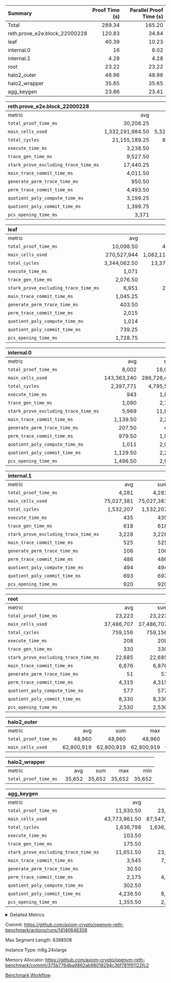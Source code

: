 | Summary | Proof Time (s) | Parallel Proof Time (s) |
|:---|---:|---:|
| Total |  289.34 |  165.20 |
| reth.prove_e2e.block_22000228 |  120.83 |  34.84 |
| leaf |  40.39 |  10.23 |
| internal.0 |  16 |  8.02 |
| internal.1 |  4.28 |  4.28 |
| root |  23.22 |  23.22 |
| halo2_outer |  48.96 |  48.96 |
| halo2_wrapper |  35.65 |  35.65 |
| agg_keygen |  23.86 |  23.41 |


| reth.prove_e2e.block_22000228 |||||
|:---|---:|---:|---:|---:|
|metric|avg|sum|max|min|
| `total_proof_time_ms ` |  30,206.25 |  120,825 |  34,837 |  25,878 |
| `main_cells_used     ` |  1,332,291,984.50 |  5,329,167,938 |  1,664,785,202 |  994,278,426 |
| `total_cycles        ` |  21,155,189.25 |  84,620,757 |  25,125,770 |  17,082,562 |
| `execute_time_ms     ` |  3,238.50 |  12,954 |  4,217 |  2,535 |
| `trace_gen_time_ms   ` |  9,527.50 |  38,110 |  10,815 |  8,599 |
| `stark_prove_excluding_trace_time_ms` |  17,440.25 |  69,761 |  20,727 |  14,364 |
| `main_trace_commit_time_ms` |  4,011.50 |  16,046 |  5,226 |  2,859 |
| `generate_perm_trace_time_ms` |  950.50 |  3,802 |  1,037 |  896 |
| `perm_trace_commit_time_ms` |  4,493.50 |  17,974 |  5,216 |  3,978 |
| `quotient_poly_compute_time_ms` |  3,199.25 |  12,797 |  4,251 |  2,129 |
| `quotient_poly_commit_time_ms` |  1,399.75 |  5,599 |  1,487 |  1,299 |
| `pcs_opening_time_ms ` |  3,371 |  13,484 |  3,536 |  3,122 |

| leaf |||||
|:---|---:|---:|---:|---:|
|metric|avg|sum|max|min|
| `total_proof_time_ms ` |  10,098.50 |  40,394 |  10,229 |  9,835 |
| `main_cells_used     ` |  270,527,944 |  1,082,111,776 |  278,510,705 |  250,808,272 |
| `total_cycles        ` |  3,344,062.50 |  13,376,250 |  3,461,126 |  3,077,152 |
| `execute_time_ms     ` |  1,071 |  4,284 |  1,100 |  1,001 |
| `trace_gen_time_ms   ` |  2,076.50 |  8,306 |  2,134 |  1,950 |
| `stark_prove_excluding_trace_time_ms` |  6,951 |  27,804 |  6,997 |  6,884 |
| `main_trace_commit_time_ms` |  1,045.25 |  4,181 |  1,051 |  1,033 |
| `generate_perm_trace_time_ms` |  403.50 |  1,614 |  410 |  395 |
| `perm_trace_commit_time_ms` |  2,015 |  8,060 |  2,030 |  1,998 |
| `quotient_poly_compute_time_ms` |  1,014 |  4,056 |  1,023 |  1,001 |
| `quotient_poly_commit_time_ms` |  739.25 |  2,957 |  759 |  732 |
| `pcs_opening_time_ms ` |  1,728.75 |  6,915 |  1,735 |  1,718 |

| internal.0 |||||
|:---|---:|---:|---:|---:|
|metric|avg|sum|max|min|
| `total_proof_time_ms ` |  8,002 |  16,004 |  8,016 |  7,988 |
| `main_cells_used     ` |  143,363,240 |  286,726,480 |  143,363,813 |  143,362,667 |
| `total_cycles        ` |  2,397,771 |  4,795,542 |  2,397,812 |  2,397,730 |
| `execute_time_ms     ` |  943 |  1,886 |  943 |  943 |
| `trace_gen_time_ms   ` |  1,090 |  2,180 |  1,103 |  1,077 |
| `stark_prove_excluding_trace_time_ms` |  5,969 |  11,938 |  5,996 |  5,942 |
| `main_trace_commit_time_ms` |  1,139.50 |  2,279 |  1,140 |  1,139 |
| `generate_perm_trace_time_ms` |  207.50 |  415 |  209 |  206 |
| `perm_trace_commit_time_ms` |  979.50 |  1,959 |  980 |  979 |
| `quotient_poly_compute_time_ms` |  1,011 |  2,022 |  1,013 |  1,009 |
| `quotient_poly_commit_time_ms` |  1,129.50 |  2,259 |  1,158 |  1,101 |
| `pcs_opening_time_ms ` |  1,496.50 |  2,993 |  1,503 |  1,490 |

| internal.1 |||||
|:---|---:|---:|---:|---:|
|metric|avg|sum|max|min|
| `total_proof_time_ms ` |  4,281 |  4,281 |  4,281 |  4,281 |
| `main_cells_used     ` |  75,027,381 |  75,027,381 |  75,027,381 |  75,027,381 |
| `total_cycles        ` |  1,532,207 |  1,532,207 |  1,532,207 |  1,532,207 |
| `execute_time_ms     ` |  435 |  435 |  435 |  435 |
| `trace_gen_time_ms   ` |  618 |  618 |  618 |  618 |
| `stark_prove_excluding_trace_time_ms` |  3,228 |  3,228 |  3,228 |  3,228 |
| `main_trace_commit_time_ms` |  525 |  525 |  525 |  525 |
| `generate_perm_trace_time_ms` |  106 |  106 |  106 |  106 |
| `perm_trace_commit_time_ms` |  486 |  486 |  486 |  486 |
| `quotient_poly_compute_time_ms` |  494 |  494 |  494 |  494 |
| `quotient_poly_commit_time_ms` |  693 |  693 |  693 |  693 |
| `pcs_opening_time_ms ` |  920 |  920 |  920 |  920 |

| root |||||
|:---|---:|---:|---:|---:|
|metric|avg|sum|max|min|
| `total_proof_time_ms ` |  23,223 |  23,223 |  23,223 |  23,223 |
| `main_cells_used     ` |  37,486,707 |  37,486,707 |  37,486,707 |  37,486,707 |
| `total_cycles        ` |  759,156 |  759,156 |  759,156 |  759,156 |
| `execute_time_ms     ` |  208 |  208 |  208 |  208 |
| `trace_gen_time_ms   ` |  330 |  330 |  330 |  330 |
| `stark_prove_excluding_trace_time_ms` |  22,685 |  22,685 |  22,685 |  22,685 |
| `main_trace_commit_time_ms` |  6,876 |  6,876 |  6,876 |  6,876 |
| `generate_perm_trace_time_ms` |  51 |  51 |  51 |  51 |
| `perm_trace_commit_time_ms` |  4,315 |  4,315 |  4,315 |  4,315 |
| `quotient_poly_compute_time_ms` |  577 |  577 |  577 |  577 |
| `quotient_poly_commit_time_ms` |  8,330 |  8,330 |  8,330 |  8,330 |
| `pcs_opening_time_ms ` |  2,530 |  2,530 |  2,530 |  2,530 |

| halo2_outer |||||
|:---|---:|---:|---:|---:|
|metric|avg|sum|max|min|
| `total_proof_time_ms ` |  48,960 |  48,960 |  48,960 |  48,960 |
| `main_cells_used     ` |  62,800,919 |  62,800,919 |  62,800,919 |  62,800,919 |

| halo2_wrapper |||||
|:---|---:|---:|---:|---:|
|metric|avg|sum|max|min|
| `total_proof_time_ms ` |  35,652 |  35,652 |  35,652 |  35,652 |

| agg_keygen |||||
|:---|---:|---:|---:|---:|
|metric|avg|sum|max|min|
| `total_proof_time_ms ` |  11,930.50 |  23,861 |  23,415 |  446 |
| `main_cells_used     ` |  43,773,961.50 |  87,547,923 |  86,882,007 |  665,916 |
| `total_cycles        ` |  1,636,798 |  1,636,798 |  1,636,798 |  1,636,798 |
| `execute_time_ms     ` |  103.50 |  207 |  207 |  0 |
| `trace_gen_time_ms   ` |  175.50 |  351 |  325 |  26 |
| `stark_prove_excluding_trace_time_ms` |  11,651.50 |  23,303 |  22,883 |  420 |
| `main_trace_commit_time_ms` |  3,545 |  7,090 |  7,038 |  52 |
| `generate_perm_trace_time_ms` |  30.50 |  61 |  49 |  12 |
| `perm_trace_commit_time_ms` |  2,175 |  4,350 |  4,301 |  49 |
| `quotient_poly_compute_time_ms` |  302.50 |  605 |  576 |  29 |
| `quotient_poly_commit_time_ms` |  4,236.50 |  8,473 |  8,413 |  60 |
| `pcs_opening_time_ms ` |  1,355.50 |  2,711 |  2,497 |  214 |



<details>
<summary>Detailed Metrics</summary>

| air_name | block_number | quotient_deg | interactions | constraints |
| --- | --- | --- | --- | --- |
| AccessAdapterAir<16> | 22000228 | 2 | 5 | 12 | 
| AccessAdapterAir<2> | 22000228 | 2 | 5 | 12 | 
| AccessAdapterAir<32> | 22000228 | 2 | 5 | 12 | 
| AccessAdapterAir<4> | 22000228 | 2 | 5 | 12 | 
| AccessAdapterAir<8> | 22000228 | 2 | 5 | 12 | 
| BitwiseOperationLookupAir<8> | 22000228 | 2 | 2 | 4 | 
| KeccakVmAir | 22000228 | 2 | 321 | 4,513 | 
| MemoryMerkleAir<8> | 22000228 | 2 | 4 | 39 | 
| PersistentBoundaryAir<8> | 22000228 | 2 | 3 | 7 | 
| PhantomAir | 22000228 | 2 | 3 | 5 | 
| Poseidon2PeripheryAir<BabyBearParameters>, 1> | 22000228 | 2 | 1 | 286 | 
| ProgramAir | 22000228 | 1 | 1 | 4 | 
| RangeTupleCheckerAir<2> | 22000228 | 1 | 1 | 4 | 
| Rv32HintStoreAir | 22000228 | 2 | 18 | 28 | 
| Sha256VmAir | 22000228 | 2 | 50 | 663 | 
| VariableRangeCheckerAir | 22000228 | 1 | 1 | 4 | 
| VmAirWrapper<Rv32BaseAluAdapterAir, BaseAluCoreAir<4, 8> | 22000228 | 2 | 20 | 37 | 
| VmAirWrapper<Rv32BaseAluAdapterAir, LessThanCoreAir<4, 8> | 22000228 | 2 | 18 | 40 | 
| VmAirWrapper<Rv32BaseAluAdapterAir, ShiftCoreAir<4, 8> | 22000228 | 2 | 24 | 91 | 
| VmAirWrapper<Rv32BranchAdapterAir, BranchEqualCoreAir<4> | 22000228 | 2 | 11 | 20 | 
| VmAirWrapper<Rv32BranchAdapterAir, BranchLessThanCoreAir<4, 8> | 22000228 | 2 | 13 | 35 | 
| VmAirWrapper<Rv32CondRdWriteAdapterAir, Rv32JalLuiCoreAir> | 22000228 | 2 | 10 | 18 | 
| VmAirWrapper<Rv32HeapAdapterAir<2, 32, 32>, BaseAluCoreAir<32, 8> | 22000228 | 2 | 61 | 126 | 
| VmAirWrapper<Rv32HeapAdapterAir<2, 32, 32>, LessThanCoreAir<32, 8> | 22000228 | 2 | 31 | 129 | 
| VmAirWrapper<Rv32HeapAdapterAir<2, 32, 32>, MultiplicationCoreAir<32, 8> | 22000228 | 2 | 61 | 57 | 
| VmAirWrapper<Rv32HeapAdapterAir<2, 32, 32>, ShiftCoreAir<32, 8> | 22000228 | 2 | 79 | 2,161 | 
| VmAirWrapper<Rv32HeapBranchAdapterAir<2, 32>, BranchEqualCoreAir<32> | 22000228 | 2 | 20 | 55 | 
| VmAirWrapper<Rv32HeapBranchAdapterAir<2, 32>, BranchLessThanCoreAir<32, 8> | 22000228 | 2 | 22 | 126 | 
| VmAirWrapper<Rv32IsEqualModAdapterAir<2, 1, 32, 32>, ModularIsEqualCoreAir<32, 4, 8> | 22000228 | 2 | 25 | 225 | 
| VmAirWrapper<Rv32IsEqualModAdapterAir<2, 3, 16, 48>, ModularIsEqualCoreAir<48, 4, 8> | 22000228 | 2 | 41 | 333 | 
| VmAirWrapper<Rv32JalrAdapterAir, Rv32JalrCoreAir> | 22000228 | 2 | 16 | 20 | 
| VmAirWrapper<Rv32LoadStoreAdapterAir, LoadSignExtendCoreAir<4, 8> | 22000228 | 2 | 18 | 33 | 
| VmAirWrapper<Rv32LoadStoreAdapterAir, LoadStoreCoreAir<4> | 22000228 | 2 | 17 | 40 | 
| VmAirWrapper<Rv32MultAdapterAir, DivRemCoreAir<4, 8> | 22000228 | 2 | 25 | 84 | 
| VmAirWrapper<Rv32MultAdapterAir, MulHCoreAir<4, 8> | 22000228 | 2 | 24 | 31 | 
| VmAirWrapper<Rv32MultAdapterAir, MultiplicationCoreAir<4, 8> | 22000228 | 2 | 19 | 19 | 
| VmAirWrapper<Rv32RdWriteAdapterAir, Rv32AuipcCoreAir> | 22000228 | 2 | 12 | 14 | 
| VmAirWrapper<Rv32VecHeapAdapterAir<1, 2, 2, 32, 32>, FieldExpressionCoreAir> | 22000228 | 2 | 415 | 480 | 
| VmAirWrapper<Rv32VecHeapAdapterAir<1, 6, 6, 16, 16>, FieldExpressionCoreAir> | 22000228 | 2 | 832 | 921 | 
| VmAirWrapper<Rv32VecHeapAdapterAir<2, 1, 1, 32, 32>, FieldExpressionCoreAir> | 22000228 | 2 | 158 | 190 | 
| VmAirWrapper<Rv32VecHeapAdapterAir<2, 2, 2, 32, 32>, FieldExpressionCoreAir> | 22000228 | 2 | 428 | 457 | 
| VmAirWrapper<Rv32VecHeapAdapterAir<2, 3, 3, 16, 16>, FieldExpressionCoreAir> | 22000228 | 2 | 246 | 288 | 
| VmAirWrapper<Rv32VecHeapAdapterAir<2, 6, 6, 16, 16>, FieldExpressionCoreAir> | 22000228 | 2 | 668 | 701 | 
| VmConnectorAir | 22000228 | 2 | 5 | 11 | 

| block_number | execute_time_ms |
| --- | --- |
| 22000228 | 209 | 

| group | air_name | block_number | rows | quotient_deg | prep_cols | perm_cols | main_cols | interactions | constraints | cells |
| --- | --- | --- | --- | --- | --- | --- | --- | --- | --- | --- |
| agg_keygen | AccessAdapterAir<16> | 22000228 |  | 2 |  |  |  | 5 | 12 |  | 
| agg_keygen | AccessAdapterAir<2> | 22000228 | 524,288 | 8 |  | 16 | 11 | 5 | 12 | 14,155,776 | 
| agg_keygen | AccessAdapterAir<32> | 22000228 |  | 2 |  |  |  | 5 | 12 |  | 
| agg_keygen | AccessAdapterAir<4> | 22000228 | 262,144 | 8 |  | 16 | 13 | 5 | 12 | 7,602,176 | 
| agg_keygen | AccessAdapterAir<8> | 22000228 | 8,192 | 8 |  | 16 | 17 | 5 | 12 | 270,336 | 
| agg_keygen | BitwiseOperationLookupAir<8> | 22000228 |  | 2 |  |  |  | 2 | 4 |  | 
| agg_keygen | FriReducedOpeningAir | 22000228 | 524,288 | 8 |  | 84 | 27 | 39 | 71 | 58,195,968 | 
| agg_keygen | JalRangeCheckAir | 22000228 | 65,536 | 8 |  | 28 | 12 | 9 | 14 | 2,621,440 | 
| agg_keygen | MemoryMerkleAir<8> | 22000228 |  | 2 |  |  |  | 4 | 39 |  | 
| agg_keygen | NativePoseidon2Air<BabyBearParameters>, 1> | 22000228 | 65,536 | 8 |  | 312 | 398 | 136 | 572 | 46,530,560 | 
| agg_keygen | PersistentBoundaryAir<8> | 22000228 |  | 2 |  |  |  | 3 | 7 |  | 
| agg_keygen | PhantomAir | 22000228 | 32,768 | 4 |  | 12 | 6 | 3 | 5 | 589,824 | 
| agg_keygen | Poseidon2PeripheryAir<BabyBearParameters>, 1> | 22000228 |  | 2 |  |  |  | 1 | 286 |  | 
| agg_keygen | ProgramAir | 22000228 | 131,072 | 1 |  | 8 | 10 | 1 | 4 | 2,359,296 | 
| agg_keygen | RangeTupleCheckerAir<2> | 22000228 |  | 1 |  |  |  | 1 | 4 |  | 
| agg_keygen | Rv32HintStoreAir | 22000228 |  | 2 |  |  |  | 18 | 28 |  | 
| agg_keygen | VariableRangeCheckerAir | 22000228 | 262,144 | 1 | 2 | 8 | 1 | 1 | 4 | 2,359,296 | 
| agg_keygen | VmAirWrapper<AluNativeAdapterAir, FieldArithmeticCoreAir> | 22000228 | 1,048,576 | 8 |  | 36 | 29 | 15 | 27 | 68,157,440 | 
| agg_keygen | VmAirWrapper<BranchNativeAdapterAir, BranchEqualCoreAir<1> | 22000228 | 262,144 | 8 |  | 28 | 23 | 11 | 25 | 13,369,344 | 
| agg_keygen | VmAirWrapper<NativeAdapterAir<2, 0>, PublicValuesCoreAir> | 22000228 | 64 | 8 |  | 28 | 27 | 11 | 30 | 3,520 | 
| agg_keygen | VmAirWrapper<NativeLoadStoreAdapterAir<1>, NativeLoadStoreCoreAir<1> | 22000228 | 524,288 | 8 |  | 40 | 21 | 15 | 20 | 31,981,568 | 
| agg_keygen | VmAirWrapper<NativeLoadStoreAdapterAir<4>, NativeLoadStoreCoreAir<4> | 22000228 | 131,072 | 8 |  | 40 | 27 | 15 | 20 | 8,781,824 | 
| agg_keygen | VmAirWrapper<NativeVectorizedAdapterAir<4>, FieldExtensionCoreAir> | 22000228 | 131,072 | 8 |  | 36 | 38 | 15 | 27 | 9,699,328 | 
| agg_keygen | VmAirWrapper<Rv32BaseAluAdapterAir, BaseAluCoreAir<4, 8> | 22000228 |  | 2 |  |  |  | 20 | 37 |  | 
| agg_keygen | VmAirWrapper<Rv32BaseAluAdapterAir, LessThanCoreAir<4, 8> | 22000228 |  | 2 |  |  |  | 18 | 40 |  | 
| agg_keygen | VmAirWrapper<Rv32BaseAluAdapterAir, ShiftCoreAir<4, 8> | 22000228 |  | 2 |  |  |  | 24 | 91 |  | 
| agg_keygen | VmAirWrapper<Rv32BranchAdapterAir, BranchEqualCoreAir<4> | 22000228 |  | 2 |  |  |  | 11 | 20 |  | 
| agg_keygen | VmAirWrapper<Rv32BranchAdapterAir, BranchLessThanCoreAir<4, 8> | 22000228 |  | 2 |  |  |  | 13 | 35 |  | 
| agg_keygen | VmAirWrapper<Rv32CondRdWriteAdapterAir, Rv32JalLuiCoreAir> | 22000228 |  | 2 |  |  |  | 10 | 18 |  | 
| agg_keygen | VmAirWrapper<Rv32JalrAdapterAir, Rv32JalrCoreAir> | 22000228 |  | 2 |  |  |  | 16 | 20 |  | 
| agg_keygen | VmAirWrapper<Rv32LoadStoreAdapterAir, LoadSignExtendCoreAir<4, 8> | 22000228 |  | 2 |  |  |  | 18 | 33 |  | 
| agg_keygen | VmAirWrapper<Rv32LoadStoreAdapterAir, LoadStoreCoreAir<4> | 22000228 |  | 2 |  |  |  | 17 | 40 |  | 
| agg_keygen | VmAirWrapper<Rv32MultAdapterAir, DivRemCoreAir<4, 8> | 22000228 |  | 2 |  |  |  | 25 | 84 |  | 
| agg_keygen | VmAirWrapper<Rv32MultAdapterAir, MulHCoreAir<4, 8> | 22000228 |  | 2 |  |  |  | 24 | 31 |  | 
| agg_keygen | VmAirWrapper<Rv32MultAdapterAir, MultiplicationCoreAir<4, 8> | 22000228 |  | 2 |  |  |  | 19 | 19 |  | 
| agg_keygen | VmAirWrapper<Rv32RdWriteAdapterAir, Rv32AuipcCoreAir> | 22000228 |  | 2 |  |  |  | 12 | 14 |  | 
| agg_keygen | VmConnectorAir | 22000228 | 2 | 8 | 1 | 16 | 5 | 5 | 11 | 42 | 
| agg_keygen | VolatileBoundaryAir | 22000228 | 131,072 | 8 |  | 20 | 12 | 7 | 19 | 4,194,304 | 

| group | air_name | block_number | idx | rows | prep_cols | perm_cols | main_cols | cells |
| --- | --- | --- | --- | --- | --- | --- | --- | --- |
| internal.0 | AccessAdapterAir<2> | 22000228 | 0 | 1,048,576 |  | 12 | 11 | 24,117,248 | 
| internal.0 | AccessAdapterAir<2> | 22000228 | 1 | 1,048,576 |  | 12 | 11 | 24,117,248 | 
| internal.0 | AccessAdapterAir<4> | 22000228 | 0 | 262,144 |  | 12 | 13 | 6,553,600 | 
| internal.0 | AccessAdapterAir<4> | 22000228 | 1 | 262,144 |  | 12 | 13 | 6,553,600 | 
| internal.0 | AccessAdapterAir<8> | 22000228 | 0 | 8,192 |  | 12 | 17 | 237,568 | 
| internal.0 | AccessAdapterAir<8> | 22000228 | 1 | 8,192 |  | 12 | 17 | 237,568 | 
| internal.0 | FriReducedOpeningAir | 22000228 | 0 | 1,048,576 |  | 44 | 27 | 74,448,896 | 
| internal.0 | FriReducedOpeningAir | 22000228 | 1 | 1,048,576 |  | 44 | 27 | 74,448,896 | 
| internal.0 | JalRangeCheckAir | 22000228 | 0 | 131,072 |  | 16 | 12 | 3,670,016 | 
| internal.0 | JalRangeCheckAir | 22000228 | 1 | 131,072 |  | 16 | 12 | 3,670,016 | 
| internal.0 | NativePoseidon2Air<BabyBearParameters>, 1> | 22000228 | 0 | 262,144 |  | 160 | 398 | 146,276,352 | 
| internal.0 | NativePoseidon2Air<BabyBearParameters>, 1> | 22000228 | 1 | 262,144 |  | 160 | 398 | 146,276,352 | 
| internal.0 | PhantomAir | 22000228 | 0 | 65,536 |  | 8 | 6 | 917,504 | 
| internal.0 | PhantomAir | 22000228 | 1 | 65,536 |  | 8 | 6 | 917,504 | 
| internal.0 | ProgramAir | 22000228 | 0 | 131,072 |  | 8 | 10 | 2,359,296 | 
| internal.0 | ProgramAir | 22000228 | 1 | 131,072 |  | 8 | 10 | 2,359,296 | 
| internal.0 | VariableRangeCheckerAir | 22000228 | 0 | 262,144 | 2 | 8 | 1 | 2,359,296 | 
| internal.0 | VariableRangeCheckerAir | 22000228 | 1 | 262,144 | 2 | 8 | 1 | 2,359,296 | 
| internal.0 | VmAirWrapper<AluNativeAdapterAir, FieldArithmeticCoreAir> | 22000228 | 0 | 2,097,152 |  | 20 | 29 | 102,760,448 | 
| internal.0 | VmAirWrapper<AluNativeAdapterAir, FieldArithmeticCoreAir> | 22000228 | 1 | 2,097,152 |  | 20 | 29 | 102,760,448 | 
| internal.0 | VmAirWrapper<BranchNativeAdapterAir, BranchEqualCoreAir<1> | 22000228 | 0 | 262,144 |  | 16 | 23 | 10,223,616 | 
| internal.0 | VmAirWrapper<BranchNativeAdapterAir, BranchEqualCoreAir<1> | 22000228 | 1 | 262,144 |  | 16 | 23 | 10,223,616 | 
| internal.0 | VmAirWrapper<NativeAdapterAir<2, 0>, PublicValuesCoreAir> | 22000228 | 0 | 64 |  | 16 | 23 | 2,496 | 
| internal.0 | VmAirWrapper<NativeAdapterAir<2, 0>, PublicValuesCoreAir> | 22000228 | 1 | 64 |  | 16 | 23 | 2,496 | 
| internal.0 | VmAirWrapper<NativeLoadStoreAdapterAir<1>, NativeLoadStoreCoreAir<1> | 22000228 | 0 | 524,288 |  | 24 | 21 | 23,592,960 | 
| internal.0 | VmAirWrapper<NativeLoadStoreAdapterAir<1>, NativeLoadStoreCoreAir<1> | 22000228 | 1 | 524,288 |  | 24 | 21 | 23,592,960 | 
| internal.0 | VmAirWrapper<NativeLoadStoreAdapterAir<4>, NativeLoadStoreCoreAir<4> | 22000228 | 0 | 262,144 |  | 24 | 27 | 13,369,344 | 
| internal.0 | VmAirWrapper<NativeLoadStoreAdapterAir<4>, NativeLoadStoreCoreAir<4> | 22000228 | 1 | 262,144 |  | 24 | 27 | 13,369,344 | 
| internal.0 | VmAirWrapper<NativeVectorizedAdapterAir<4>, FieldExtensionCoreAir> | 22000228 | 0 | 262,144 |  | 20 | 38 | 15,204,352 | 
| internal.0 | VmAirWrapper<NativeVectorizedAdapterAir<4>, FieldExtensionCoreAir> | 22000228 | 1 | 262,144 |  | 20 | 38 | 15,204,352 | 
| internal.0 | VmConnectorAir | 22000228 | 0 | 2 | 1 | 12 | 5 | 34 | 
| internal.0 | VmConnectorAir | 22000228 | 1 | 2 | 1 | 12 | 5 | 34 | 
| internal.0 | VolatileBoundaryAir | 22000228 | 0 | 262,144 |  | 12 | 12 | 6,291,456 | 
| internal.0 | VolatileBoundaryAir | 22000228 | 1 | 262,144 |  | 12 | 12 | 6,291,456 | 
| internal.1 | AccessAdapterAir<2> | 22000228 | 2 | 524,288 |  | 12 | 11 | 12,058,624 | 
| internal.1 | AccessAdapterAir<4> | 22000228 | 2 | 262,144 |  | 12 | 13 | 6,553,600 | 
| internal.1 | AccessAdapterAir<8> | 22000228 | 2 | 8,192 |  | 12 | 17 | 237,568 | 
| internal.1 | FriReducedOpeningAir | 22000228 | 2 | 262,144 |  | 44 | 27 | 18,612,224 | 
| internal.1 | JalRangeCheckAir | 22000228 | 2 | 65,536 |  | 16 | 12 | 1,835,008 | 
| internal.1 | NativePoseidon2Air<BabyBearParameters>, 1> | 22000228 | 2 | 65,536 |  | 160 | 398 | 36,569,088 | 
| internal.1 | PhantomAir | 22000228 | 2 | 16,384 |  | 8 | 6 | 229,376 | 
| internal.1 | ProgramAir | 22000228 | 2 | 131,072 |  | 8 | 10 | 2,359,296 | 
| internal.1 | VariableRangeCheckerAir | 22000228 | 2 | 262,144 | 2 | 8 | 1 | 2,359,296 | 
| internal.1 | VmAirWrapper<AluNativeAdapterAir, FieldArithmeticCoreAir> | 22000228 | 2 | 1,048,576 |  | 20 | 29 | 51,380,224 | 
| internal.1 | VmAirWrapper<BranchNativeAdapterAir, BranchEqualCoreAir<1> | 22000228 | 2 | 262,144 |  | 16 | 23 | 10,223,616 | 
| internal.1 | VmAirWrapper<NativeAdapterAir<2, 0>, PublicValuesCoreAir> | 22000228 | 2 | 64 |  | 16 | 23 | 2,496 | 
| internal.1 | VmAirWrapper<NativeLoadStoreAdapterAir<1>, NativeLoadStoreCoreAir<1> | 22000228 | 2 | 524,288 |  | 24 | 21 | 23,592,960 | 
| internal.1 | VmAirWrapper<NativeLoadStoreAdapterAir<4>, NativeLoadStoreCoreAir<4> | 22000228 | 2 | 131,072 |  | 24 | 27 | 6,684,672 | 
| internal.1 | VmAirWrapper<NativeVectorizedAdapterAir<4>, FieldExtensionCoreAir> | 22000228 | 2 | 131,072 |  | 20 | 38 | 7,602,176 | 
| internal.1 | VmConnectorAir | 22000228 | 2 | 2 | 1 | 12 | 5 | 34 | 
| internal.1 | VolatileBoundaryAir | 22000228 | 2 | 131,072 |  | 12 | 12 | 3,145,728 | 
| leaf | AccessAdapterAir<2> | 22000228 | 0 | 2,097,152 |  | 16 | 11 | 56,623,104 | 
| leaf | AccessAdapterAir<2> | 22000228 | 1 | 2,097,152 |  | 16 | 11 | 56,623,104 | 
| leaf | AccessAdapterAir<2> | 22000228 | 2 | 2,097,152 |  | 16 | 11 | 56,623,104 | 
| leaf | AccessAdapterAir<2> | 22000228 | 3 | 2,097,152 |  | 16 | 11 | 56,623,104 | 
| leaf | AccessAdapterAir<4> | 22000228 | 0 | 1,048,576 |  | 16 | 13 | 30,408,704 | 
| leaf | AccessAdapterAir<4> | 22000228 | 1 | 1,048,576 |  | 16 | 13 | 30,408,704 | 
| leaf | AccessAdapterAir<4> | 22000228 | 2 | 1,048,576 |  | 16 | 13 | 30,408,704 | 
| leaf | AccessAdapterAir<4> | 22000228 | 3 | 1,048,576 |  | 16 | 13 | 30,408,704 | 
| leaf | AccessAdapterAir<8> | 22000228 | 0 | 32,768 |  | 16 | 17 | 1,081,344 | 
| leaf | AccessAdapterAir<8> | 22000228 | 1 | 32,768 |  | 16 | 17 | 1,081,344 | 
| leaf | AccessAdapterAir<8> | 22000228 | 2 | 32,768 |  | 16 | 17 | 1,081,344 | 
| leaf | AccessAdapterAir<8> | 22000228 | 3 | 32,768 |  | 16 | 17 | 1,081,344 | 
| leaf | FriReducedOpeningAir | 22000228 | 0 | 4,194,304 |  | 84 | 27 | 465,567,744 | 
| leaf | FriReducedOpeningAir | 22000228 | 1 | 4,194,304 |  | 84 | 27 | 465,567,744 | 
| leaf | FriReducedOpeningAir | 22000228 | 2 | 4,194,304 |  | 84 | 27 | 465,567,744 | 
| leaf | FriReducedOpeningAir | 22000228 | 3 | 4,194,304 |  | 84 | 27 | 465,567,744 | 
| leaf | JalRangeCheckAir | 22000228 | 0 | 65,536 |  | 28 | 12 | 2,621,440 | 
| leaf | JalRangeCheckAir | 22000228 | 1 | 65,536 |  | 28 | 12 | 2,621,440 | 
| leaf | JalRangeCheckAir | 22000228 | 2 | 65,536 |  | 28 | 12 | 2,621,440 | 
| leaf | JalRangeCheckAir | 22000228 | 3 | 65,536 |  | 28 | 12 | 2,621,440 | 
| leaf | NativePoseidon2Air<BabyBearParameters>, 1> | 22000228 | 0 | 262,144 |  | 312 | 398 | 186,122,240 | 
| leaf | NativePoseidon2Air<BabyBearParameters>, 1> | 22000228 | 1 | 262,144 |  | 312 | 398 | 186,122,240 | 
| leaf | NativePoseidon2Air<BabyBearParameters>, 1> | 22000228 | 2 | 262,144 |  | 312 | 398 | 186,122,240 | 
| leaf | NativePoseidon2Air<BabyBearParameters>, 1> | 22000228 | 3 | 262,144 |  | 312 | 398 | 186,122,240 | 
| leaf | PhantomAir | 22000228 | 0 | 32,768 |  | 12 | 6 | 589,824 | 
| leaf | PhantomAir | 22000228 | 1 | 32,768 |  | 12 | 6 | 589,824 | 
| leaf | PhantomAir | 22000228 | 2 | 32,768 |  | 12 | 6 | 589,824 | 
| leaf | PhantomAir | 22000228 | 3 | 32,768 |  | 12 | 6 | 589,824 | 
| leaf | ProgramAir | 22000228 | 0 | 2,097,152 |  | 8 | 10 | 37,748,736 | 
| leaf | ProgramAir | 22000228 | 1 | 2,097,152 |  | 8 | 10 | 37,748,736 | 
| leaf | ProgramAir | 22000228 | 2 | 2,097,152 |  | 8 | 10 | 37,748,736 | 
| leaf | ProgramAir | 22000228 | 3 | 2,097,152 |  | 8 | 10 | 37,748,736 | 
| leaf | VariableRangeCheckerAir | 22000228 | 0 | 262,144 | 2 | 8 | 1 | 2,359,296 | 
| leaf | VariableRangeCheckerAir | 22000228 | 1 | 262,144 | 2 | 8 | 1 | 2,359,296 | 
| leaf | VariableRangeCheckerAir | 22000228 | 2 | 262,144 | 2 | 8 | 1 | 2,359,296 | 
| leaf | VariableRangeCheckerAir | 22000228 | 3 | 262,144 | 2 | 8 | 1 | 2,359,296 | 
| leaf | VmAirWrapper<AluNativeAdapterAir, FieldArithmeticCoreAir> | 22000228 | 0 | 2,097,152 |  | 36 | 29 | 136,314,880 | 
| leaf | VmAirWrapper<AluNativeAdapterAir, FieldArithmeticCoreAir> | 22000228 | 1 | 2,097,152 |  | 36 | 29 | 136,314,880 | 
| leaf | VmAirWrapper<AluNativeAdapterAir, FieldArithmeticCoreAir> | 22000228 | 2 | 2,097,152 |  | 36 | 29 | 136,314,880 | 
| leaf | VmAirWrapper<AluNativeAdapterAir, FieldArithmeticCoreAir> | 22000228 | 3 | 2,097,152 |  | 36 | 29 | 136,314,880 | 
| leaf | VmAirWrapper<BranchNativeAdapterAir, BranchEqualCoreAir<1> | 22000228 | 0 | 524,288 |  | 28 | 23 | 26,738,688 | 
| leaf | VmAirWrapper<BranchNativeAdapterAir, BranchEqualCoreAir<1> | 22000228 | 1 | 524,288 |  | 28 | 23 | 26,738,688 | 
| leaf | VmAirWrapper<BranchNativeAdapterAir, BranchEqualCoreAir<1> | 22000228 | 2 | 524,288 |  | 28 | 23 | 26,738,688 | 
| leaf | VmAirWrapper<BranchNativeAdapterAir, BranchEqualCoreAir<1> | 22000228 | 3 | 524,288 |  | 28 | 23 | 26,738,688 | 
| leaf | VmAirWrapper<NativeAdapterAir<2, 0>, PublicValuesCoreAir> | 22000228 | 0 | 64 |  | 28 | 27 | 3,520 | 
| leaf | VmAirWrapper<NativeAdapterAir<2, 0>, PublicValuesCoreAir> | 22000228 | 1 | 64 |  | 28 | 27 | 3,520 | 
| leaf | VmAirWrapper<NativeAdapterAir<2, 0>, PublicValuesCoreAir> | 22000228 | 2 | 64 |  | 28 | 27 | 3,520 | 
| leaf | VmAirWrapper<NativeAdapterAir<2, 0>, PublicValuesCoreAir> | 22000228 | 3 | 64 |  | 28 | 27 | 3,520 | 
| leaf | VmAirWrapper<NativeLoadStoreAdapterAir<1>, NativeLoadStoreCoreAir<1> | 22000228 | 0 | 1,048,576 |  | 40 | 21 | 63,963,136 | 
| leaf | VmAirWrapper<NativeLoadStoreAdapterAir<1>, NativeLoadStoreCoreAir<1> | 22000228 | 1 | 1,048,576 |  | 40 | 21 | 63,963,136 | 
| leaf | VmAirWrapper<NativeLoadStoreAdapterAir<1>, NativeLoadStoreCoreAir<1> | 22000228 | 2 | 1,048,576 |  | 40 | 21 | 63,963,136 | 
| leaf | VmAirWrapper<NativeLoadStoreAdapterAir<1>, NativeLoadStoreCoreAir<1> | 22000228 | 3 | 1,048,576 |  | 40 | 21 | 63,963,136 | 
| leaf | VmAirWrapper<NativeLoadStoreAdapterAir<4>, NativeLoadStoreCoreAir<4> | 22000228 | 0 | 262,144 |  | 40 | 27 | 17,563,648 | 
| leaf | VmAirWrapper<NativeLoadStoreAdapterAir<4>, NativeLoadStoreCoreAir<4> | 22000228 | 1 | 262,144 |  | 40 | 27 | 17,563,648 | 
| leaf | VmAirWrapper<NativeLoadStoreAdapterAir<4>, NativeLoadStoreCoreAir<4> | 22000228 | 2 | 262,144 |  | 40 | 27 | 17,563,648 | 
| leaf | VmAirWrapper<NativeLoadStoreAdapterAir<4>, NativeLoadStoreCoreAir<4> | 22000228 | 3 | 262,144 |  | 40 | 27 | 17,563,648 | 
| leaf | VmAirWrapper<NativeVectorizedAdapterAir<4>, FieldExtensionCoreAir> | 22000228 | 0 | 262,144 |  | 36 | 38 | 19,398,656 | 
| leaf | VmAirWrapper<NativeVectorizedAdapterAir<4>, FieldExtensionCoreAir> | 22000228 | 1 | 524,288 |  | 36 | 38 | 38,797,312 | 
| leaf | VmAirWrapper<NativeVectorizedAdapterAir<4>, FieldExtensionCoreAir> | 22000228 | 2 | 524,288 |  | 36 | 38 | 38,797,312 | 
| leaf | VmAirWrapper<NativeVectorizedAdapterAir<4>, FieldExtensionCoreAir> | 22000228 | 3 | 524,288 |  | 36 | 38 | 38,797,312 | 
| leaf | VmConnectorAir | 22000228 | 0 | 2 | 1 | 16 | 5 | 42 | 
| leaf | VmConnectorAir | 22000228 | 1 | 2 | 1 | 16 | 5 | 42 | 
| leaf | VmConnectorAir | 22000228 | 2 | 2 | 1 | 16 | 5 | 42 | 
| leaf | VmConnectorAir | 22000228 | 3 | 2 | 1 | 16 | 5 | 42 | 
| leaf | VolatileBoundaryAir | 22000228 | 0 | 1,048,576 |  | 20 | 12 | 33,554,432 | 
| leaf | VolatileBoundaryAir | 22000228 | 1 | 1,048,576 |  | 20 | 12 | 33,554,432 | 
| leaf | VolatileBoundaryAir | 22000228 | 2 | 1,048,576 |  | 20 | 12 | 33,554,432 | 
| leaf | VolatileBoundaryAir | 22000228 | 3 | 1,048,576 |  | 20 | 12 | 33,554,432 | 
| root | AccessAdapterAir<2> | 22000228 | 0 | 262,144 |  | 8 | 11 | 4,980,736 | 
| root | AccessAdapterAir<4> | 22000228 | 0 | 131,072 |  | 8 | 13 | 2,752,512 | 
| root | AccessAdapterAir<8> | 22000228 | 0 | 4,096 |  | 8 | 17 | 102,400 | 
| root | FriReducedOpeningAir | 22000228 | 0 | 131,072 |  | 24 | 27 | 6,684,672 | 
| root | JalRangeCheckAir | 22000228 | 0 | 32,768 |  | 12 | 12 | 786,432 | 
| root | NativePoseidon2Air<BabyBearParameters>, 1> | 22000228 | 0 | 32,768 |  | 84 | 398 | 15,794,176 | 
| root | PhantomAir | 22000228 | 0 | 8,192 |  | 8 | 6 | 114,688 | 
| root | ProgramAir | 22000228 | 0 | 131,072 |  | 8 | 10 | 2,359,296 | 
| root | VariableRangeCheckerAir | 22000228 | 0 | 262,144 | 2 | 8 | 1 | 2,359,296 | 
| root | VmAirWrapper<AluNativeAdapterAir, FieldArithmeticCoreAir> | 22000228 | 0 | 524,288 |  | 12 | 29 | 21,495,808 | 
| root | VmAirWrapper<BranchNativeAdapterAir, BranchEqualCoreAir<1> | 22000228 | 0 | 131,072 |  | 12 | 23 | 4,587,520 | 
| root | VmAirWrapper<NativeAdapterAir<2, 0>, PublicValuesCoreAir> | 22000228 | 0 | 64 |  | 12 | 22 | 2,176 | 
| root | VmAirWrapper<NativeLoadStoreAdapterAir<1>, NativeLoadStoreCoreAir<1> | 22000228 | 0 | 262,144 |  | 16 | 21 | 9,699,328 | 
| root | VmAirWrapper<NativeLoadStoreAdapterAir<4>, NativeLoadStoreCoreAir<4> | 22000228 | 0 | 65,536 |  | 16 | 27 | 2,818,048 | 
| root | VmAirWrapper<NativeVectorizedAdapterAir<4>, FieldExtensionCoreAir> | 22000228 | 0 | 65,536 |  | 12 | 38 | 3,276,800 | 
| root | VmConnectorAir | 22000228 | 0 | 2 | 1 | 8 | 5 | 26 | 
| root | VolatileBoundaryAir | 22000228 | 0 | 131,072 |  | 8 | 12 | 2,621,440 | 

| group | air_name | block_number | segment | rows | prep_cols | perm_cols | main_cols | cells |
| --- | --- | --- | --- | --- | --- | --- | --- | --- |
| agg_keygen | AccessAdapterAir<16> | 22000228 | 0 | 1 |  | 16 | 25 | 41 | 
| agg_keygen | AccessAdapterAir<2> | 22000228 | 0 | 1 |  | 16 | 11 | 27 | 
| agg_keygen | AccessAdapterAir<32> | 22000228 | 0 | 1 |  | 16 | 41 | 57 | 
| agg_keygen | AccessAdapterAir<4> | 22000228 | 0 | 1 |  | 16 | 13 | 29 | 
| agg_keygen | AccessAdapterAir<8> | 22000228 | 0 | 1 |  | 16 | 17 | 33 | 
| agg_keygen | BitwiseOperationLookupAir<8> | 22000228 | 0 | 65,536 | 3 | 8 | 2 | 655,360 | 
| agg_keygen | MemoryMerkleAir<8> | 22000228 | 0 | 64 |  | 16 | 32 | 3,072 | 
| agg_keygen | PersistentBoundaryAir<8> | 22000228 | 0 | 1 |  | 12 | 20 | 32 | 
| agg_keygen | PhantomAir | 22000228 | 0 | 1 |  | 12 | 6 | 18 | 
| agg_keygen | Poseidon2PeripheryAir<BabyBearParameters>, 1> | 22000228 | 0 | 32 |  | 8 | 300 | 9,856 | 
| agg_keygen | ProgramAir | 22000228 | 0 | 1 |  | 8 | 10 | 18 | 
| agg_keygen | RangeTupleCheckerAir<2> | 22000228 | 0 | 524,288 | 2 | 8 | 1 | 4,718,592 | 
| agg_keygen | Rv32HintStoreAir | 22000228 | 0 | 1 |  | 44 | 32 | 76 | 
| agg_keygen | VariableRangeCheckerAir | 22000228 | 0 | 262,144 | 2 | 8 | 1 | 2,359,296 | 
| agg_keygen | VmAirWrapper<Rv32BaseAluAdapterAir, BaseAluCoreAir<4, 8> | 22000228 | 0 | 1 |  | 52 | 36 | 88 | 
| agg_keygen | VmAirWrapper<Rv32BaseAluAdapterAir, LessThanCoreAir<4, 8> | 22000228 | 0 | 1 |  | 40 | 37 | 77 | 
| agg_keygen | VmAirWrapper<Rv32BaseAluAdapterAir, ShiftCoreAir<4, 8> | 22000228 | 0 | 1 |  | 52 | 53 | 105 | 
| agg_keygen | VmAirWrapper<Rv32BranchAdapterAir, BranchEqualCoreAir<4> | 22000228 | 0 | 1 |  | 28 | 26 | 54 | 
| agg_keygen | VmAirWrapper<Rv32BranchAdapterAir, BranchLessThanCoreAir<4, 8> | 22000228 | 0 | 1 |  | 32 | 32 | 64 | 
| agg_keygen | VmAirWrapper<Rv32CondRdWriteAdapterAir, Rv32JalLuiCoreAir> | 22000228 | 0 | 1 |  | 28 | 18 | 46 | 
| agg_keygen | VmAirWrapper<Rv32JalrAdapterAir, Rv32JalrCoreAir> | 22000228 | 0 | 1 |  | 36 | 28 | 64 | 
| agg_keygen | VmAirWrapper<Rv32LoadStoreAdapterAir, LoadSignExtendCoreAir<4, 8> | 22000228 | 0 | 1 |  | 52 | 36 | 88 | 
| agg_keygen | VmAirWrapper<Rv32LoadStoreAdapterAir, LoadStoreCoreAir<4> | 22000228 | 0 | 1 |  | 52 | 41 | 93 | 
| agg_keygen | VmAirWrapper<Rv32MultAdapterAir, DivRemCoreAir<4, 8> | 22000228 | 0 | 1 |  | 72 | 59 | 131 | 
| agg_keygen | VmAirWrapper<Rv32MultAdapterAir, MulHCoreAir<4, 8> | 22000228 | 0 | 1 |  | 72 | 39 | 111 | 
| agg_keygen | VmAirWrapper<Rv32MultAdapterAir, MultiplicationCoreAir<4, 8> | 22000228 | 0 | 1 |  | 52 | 31 | 83 | 
| agg_keygen | VmAirWrapper<Rv32RdWriteAdapterAir, Rv32AuipcCoreAir> | 22000228 | 0 | 1 |  | 28 | 20 | 48 | 
| agg_keygen | VmConnectorAir | 22000228 | 0 | 2 | 1 | 16 | 5 | 42 | 
| reth.prove_e2e.block_22000228 | AccessAdapterAir<16> | 22000228 | 0 | 64 |  | 16 | 25 | 2,624 | 
| reth.prove_e2e.block_22000228 | AccessAdapterAir<16> | 22000228 | 1 | 524,288 |  | 16 | 25 | 21,495,808 | 
| reth.prove_e2e.block_22000228 | AccessAdapterAir<16> | 22000228 | 2 | 262,144 |  | 16 | 25 | 10,747,904 | 
| reth.prove_e2e.block_22000228 | AccessAdapterAir<16> | 22000228 | 3 | 131,072 |  | 16 | 25 | 5,373,952 | 
| reth.prove_e2e.block_22000228 | AccessAdapterAir<2> | 22000228 | 2 | 256 |  | 16 | 11 | 6,912 | 
| reth.prove_e2e.block_22000228 | AccessAdapterAir<2> | 22000228 | 3 | 131,072 |  | 16 | 11 | 3,538,944 | 
| reth.prove_e2e.block_22000228 | AccessAdapterAir<32> | 22000228 | 0 | 32 |  | 16 | 41 | 1,824 | 
| reth.prove_e2e.block_22000228 | AccessAdapterAir<32> | 22000228 | 1 | 262,144 |  | 16 | 41 | 14,942,208 | 
| reth.prove_e2e.block_22000228 | AccessAdapterAir<32> | 22000228 | 2 | 131,072 |  | 16 | 41 | 7,471,104 | 
| reth.prove_e2e.block_22000228 | AccessAdapterAir<32> | 22000228 | 3 | 65,536 |  | 16 | 41 | 3,735,552 | 
| reth.prove_e2e.block_22000228 | AccessAdapterAir<4> | 22000228 | 0 | 64 |  | 16 | 13 | 1,856 | 
| reth.prove_e2e.block_22000228 | AccessAdapterAir<4> | 22000228 | 2 | 128 |  | 16 | 13 | 3,712 | 
| reth.prove_e2e.block_22000228 | AccessAdapterAir<4> | 22000228 | 3 | 65,536 |  | 16 | 13 | 1,900,544 | 
| reth.prove_e2e.block_22000228 | AccessAdapterAir<8> | 22000228 | 0 | 1,048,576 |  | 16 | 17 | 34,603,008 | 
| reth.prove_e2e.block_22000228 | AccessAdapterAir<8> | 22000228 | 1 | 2,097,152 |  | 16 | 17 | 69,206,016 | 
| reth.prove_e2e.block_22000228 | AccessAdapterAir<8> | 22000228 | 2 | 2,097,152 |  | 16 | 17 | 69,206,016 | 
| reth.prove_e2e.block_22000228 | AccessAdapterAir<8> | 22000228 | 3 | 1,048,576 |  | 16 | 17 | 34,603,008 | 
| reth.prove_e2e.block_22000228 | BitwiseOperationLookupAir<8> | 22000228 | 0 | 65,536 | 3 | 8 | 2 | 655,360 | 
| reth.prove_e2e.block_22000228 | BitwiseOperationLookupAir<8> | 22000228 | 1 | 65,536 | 3 | 8 | 2 | 655,360 | 
| reth.prove_e2e.block_22000228 | BitwiseOperationLookupAir<8> | 22000228 | 2 | 65,536 | 3 | 8 | 2 | 655,360 | 
| reth.prove_e2e.block_22000228 | BitwiseOperationLookupAir<8> | 22000228 | 3 | 65,536 | 3 | 8 | 2 | 655,360 | 
| reth.prove_e2e.block_22000228 | KeccakVmAir | 22000228 | 0 | 1 |  | 1,056 | 3,163 | 4,219 | 
| reth.prove_e2e.block_22000228 | KeccakVmAir | 22000228 | 1 | 262,144 |  | 1,056 | 3,163 | 1,105,985,536 | 
| reth.prove_e2e.block_22000228 | KeccakVmAir | 22000228 | 2 | 16,384 |  | 1,056 | 3,163 | 69,124,096 | 
| reth.prove_e2e.block_22000228 | KeccakVmAir | 22000228 | 3 | 262,144 |  | 1,056 | 3,163 | 1,105,985,536 | 
| reth.prove_e2e.block_22000228 | MemoryMerkleAir<8> | 22000228 | 0 | 1,048,576 |  | 16 | 32 | 50,331,648 | 
| reth.prove_e2e.block_22000228 | MemoryMerkleAir<8> | 22000228 | 1 | 1,048,576 |  | 16 | 32 | 50,331,648 | 
| reth.prove_e2e.block_22000228 | MemoryMerkleAir<8> | 22000228 | 2 | 1,048,576 |  | 16 | 32 | 50,331,648 | 
| reth.prove_e2e.block_22000228 | MemoryMerkleAir<8> | 22000228 | 3 | 2,097,152 |  | 16 | 32 | 100,663,296 | 
| reth.prove_e2e.block_22000228 | PersistentBoundaryAir<8> | 22000228 | 0 | 1,048,576 |  | 12 | 20 | 33,554,432 | 
| reth.prove_e2e.block_22000228 | PersistentBoundaryAir<8> | 22000228 | 1 | 1,048,576 |  | 12 | 20 | 33,554,432 | 
| reth.prove_e2e.block_22000228 | PersistentBoundaryAir<8> | 22000228 | 2 | 1,048,576 |  | 12 | 20 | 33,554,432 | 
| reth.prove_e2e.block_22000228 | PersistentBoundaryAir<8> | 22000228 | 3 | 1,048,576 |  | 12 | 20 | 33,554,432 | 
| reth.prove_e2e.block_22000228 | PhantomAir | 22000228 | 0 | 4 |  | 12 | 6 | 72 | 
| reth.prove_e2e.block_22000228 | PhantomAir | 22000228 | 1 | 128 |  | 12 | 6 | 2,304 | 
| reth.prove_e2e.block_22000228 | PhantomAir | 22000228 | 2 | 64 |  | 12 | 6 | 1,152 | 
| reth.prove_e2e.block_22000228 | PhantomAir | 22000228 | 3 | 16 |  | 12 | 6 | 288 | 
| reth.prove_e2e.block_22000228 | Poseidon2PeripheryAir<BabyBearParameters>, 1> | 22000228 | 0 | 1,048,576 |  | 8 | 300 | 322,961,408 | 
| reth.prove_e2e.block_22000228 | Poseidon2PeripheryAir<BabyBearParameters>, 1> | 22000228 | 1 | 1,048,576 |  | 8 | 300 | 322,961,408 | 
| reth.prove_e2e.block_22000228 | Poseidon2PeripheryAir<BabyBearParameters>, 1> | 22000228 | 2 | 524,288 |  | 8 | 300 | 161,480,704 | 
| reth.prove_e2e.block_22000228 | Poseidon2PeripheryAir<BabyBearParameters>, 1> | 22000228 | 3 | 1,048,576 |  | 8 | 300 | 322,961,408 | 
| reth.prove_e2e.block_22000228 | ProgramAir | 22000228 | 0 | 524,288 |  | 8 | 10 | 9,437,184 | 
| reth.prove_e2e.block_22000228 | ProgramAir | 22000228 | 1 | 524,288 |  | 8 | 10 | 9,437,184 | 
| reth.prove_e2e.block_22000228 | ProgramAir | 22000228 | 2 | 524,288 |  | 8 | 10 | 9,437,184 | 
| reth.prove_e2e.block_22000228 | ProgramAir | 22000228 | 3 | 524,288 |  | 8 | 10 | 9,437,184 | 
| reth.prove_e2e.block_22000228 | RangeTupleCheckerAir<2> | 22000228 | 0 | 2,097,152 | 2 | 8 | 1 | 18,874,368 | 
| reth.prove_e2e.block_22000228 | RangeTupleCheckerAir<2> | 22000228 | 1 | 2,097,152 | 2 | 8 | 1 | 18,874,368 | 
| reth.prove_e2e.block_22000228 | RangeTupleCheckerAir<2> | 22000228 | 2 | 2,097,152 | 2 | 8 | 1 | 18,874,368 | 
| reth.prove_e2e.block_22000228 | RangeTupleCheckerAir<2> | 22000228 | 3 | 2,097,152 | 2 | 8 | 1 | 18,874,368 | 
| reth.prove_e2e.block_22000228 | Rv32HintStoreAir | 22000228 | 0 | 524,288 |  | 44 | 32 | 39,845,888 | 
| reth.prove_e2e.block_22000228 | Rv32HintStoreAir | 22000228 | 1 | 524,288 |  | 44 | 32 | 39,845,888 | 
| reth.prove_e2e.block_22000228 | Rv32HintStoreAir | 22000228 | 2 | 128 |  | 44 | 32 | 9,728 | 
| reth.prove_e2e.block_22000228 | Rv32HintStoreAir | 22000228 | 3 | 16 |  | 44 | 32 | 1,216 | 
| reth.prove_e2e.block_22000228 | VariableRangeCheckerAir | 22000228 | 0 | 262,144 | 2 | 8 | 1 | 2,359,296 | 
| reth.prove_e2e.block_22000228 | VariableRangeCheckerAir | 22000228 | 1 | 262,144 | 2 | 8 | 1 | 2,359,296 | 
| reth.prove_e2e.block_22000228 | VariableRangeCheckerAir | 22000228 | 2 | 262,144 | 2 | 8 | 1 | 2,359,296 | 
| reth.prove_e2e.block_22000228 | VariableRangeCheckerAir | 22000228 | 3 | 262,144 | 2 | 8 | 1 | 2,359,296 | 
| reth.prove_e2e.block_22000228 | VmAirWrapper<Rv32BaseAluAdapterAir, BaseAluCoreAir<4, 8> | 22000228 | 0 | 8,388,608 |  | 52 | 36 | 738,197,504 | 
| reth.prove_e2e.block_22000228 | VmAirWrapper<Rv32BaseAluAdapterAir, BaseAluCoreAir<4, 8> | 22000228 | 1 | 8,388,608 |  | 52 | 36 | 738,197,504 | 
| reth.prove_e2e.block_22000228 | VmAirWrapper<Rv32BaseAluAdapterAir, BaseAluCoreAir<4, 8> | 22000228 | 2 | 8,388,608 |  | 52 | 36 | 738,197,504 | 
| reth.prove_e2e.block_22000228 | VmAirWrapper<Rv32BaseAluAdapterAir, BaseAluCoreAir<4, 8> | 22000228 | 3 | 8,388,608 |  | 52 | 36 | 738,197,504 | 
| reth.prove_e2e.block_22000228 | VmAirWrapper<Rv32BaseAluAdapterAir, LessThanCoreAir<4, 8> | 22000228 | 0 | 524,288 |  | 40 | 37 | 40,370,176 | 
| reth.prove_e2e.block_22000228 | VmAirWrapper<Rv32BaseAluAdapterAir, LessThanCoreAir<4, 8> | 22000228 | 1 | 524,288 |  | 40 | 37 | 40,370,176 | 
| reth.prove_e2e.block_22000228 | VmAirWrapper<Rv32BaseAluAdapterAir, LessThanCoreAir<4, 8> | 22000228 | 2 | 524,288 |  | 40 | 37 | 40,370,176 | 
| reth.prove_e2e.block_22000228 | VmAirWrapper<Rv32BaseAluAdapterAir, LessThanCoreAir<4, 8> | 22000228 | 3 | 524,288 |  | 40 | 37 | 40,370,176 | 
| reth.prove_e2e.block_22000228 | VmAirWrapper<Rv32BaseAluAdapterAir, ShiftCoreAir<4, 8> | 22000228 | 0 | 1,048,576 |  | 52 | 53 | 110,100,480 | 
| reth.prove_e2e.block_22000228 | VmAirWrapper<Rv32BaseAluAdapterAir, ShiftCoreAir<4, 8> | 22000228 | 1 | 2,097,152 |  | 52 | 53 | 220,200,960 | 
| reth.prove_e2e.block_22000228 | VmAirWrapper<Rv32BaseAluAdapterAir, ShiftCoreAir<4, 8> | 22000228 | 2 | 2,097,152 |  | 52 | 53 | 220,200,960 | 
| reth.prove_e2e.block_22000228 | VmAirWrapper<Rv32BaseAluAdapterAir, ShiftCoreAir<4, 8> | 22000228 | 3 | 1,048,576 |  | 52 | 53 | 110,100,480 | 
| reth.prove_e2e.block_22000228 | VmAirWrapper<Rv32BranchAdapterAir, BranchEqualCoreAir<4> | 22000228 | 0 | 2,097,152 |  | 28 | 26 | 113,246,208 | 
| reth.prove_e2e.block_22000228 | VmAirWrapper<Rv32BranchAdapterAir, BranchEqualCoreAir<4> | 22000228 | 1 | 2,097,152 |  | 28 | 26 | 113,246,208 | 
| reth.prove_e2e.block_22000228 | VmAirWrapper<Rv32BranchAdapterAir, BranchEqualCoreAir<4> | 22000228 | 2 | 2,097,152 |  | 28 | 26 | 113,246,208 | 
| reth.prove_e2e.block_22000228 | VmAirWrapper<Rv32BranchAdapterAir, BranchEqualCoreAir<4> | 22000228 | 3 | 2,097,152 |  | 28 | 26 | 113,246,208 | 
| reth.prove_e2e.block_22000228 | VmAirWrapper<Rv32BranchAdapterAir, BranchLessThanCoreAir<4, 8> | 22000228 | 0 | 1,048,576 |  | 32 | 32 | 67,108,864 | 
| reth.prove_e2e.block_22000228 | VmAirWrapper<Rv32BranchAdapterAir, BranchLessThanCoreAir<4, 8> | 22000228 | 1 | 2,097,152 |  | 32 | 32 | 134,217,728 | 
| reth.prove_e2e.block_22000228 | VmAirWrapper<Rv32BranchAdapterAir, BranchLessThanCoreAir<4, 8> | 22000228 | 2 | 4,194,304 |  | 32 | 32 | 268,435,456 | 
| reth.prove_e2e.block_22000228 | VmAirWrapper<Rv32BranchAdapterAir, BranchLessThanCoreAir<4, 8> | 22000228 | 3 | 1,048,576 |  | 32 | 32 | 67,108,864 | 
| reth.prove_e2e.block_22000228 | VmAirWrapper<Rv32CondRdWriteAdapterAir, Rv32JalLuiCoreAir> | 22000228 | 0 | 1,048,576 |  | 28 | 18 | 48,234,496 | 
| reth.prove_e2e.block_22000228 | VmAirWrapper<Rv32CondRdWriteAdapterAir, Rv32JalLuiCoreAir> | 22000228 | 1 | 524,288 |  | 28 | 18 | 24,117,248 | 
| reth.prove_e2e.block_22000228 | VmAirWrapper<Rv32CondRdWriteAdapterAir, Rv32JalLuiCoreAir> | 22000228 | 2 | 524,288 |  | 28 | 18 | 24,117,248 | 
| reth.prove_e2e.block_22000228 | VmAirWrapper<Rv32CondRdWriteAdapterAir, Rv32JalLuiCoreAir> | 22000228 | 3 | 262,144 |  | 28 | 18 | 12,058,624 | 
| reth.prove_e2e.block_22000228 | VmAirWrapper<Rv32HeapAdapterAir<2, 32, 32>, BaseAluCoreAir<32, 8> | 22000228 | 1 | 1,024 |  | 192 | 168 | 368,640 | 
| reth.prove_e2e.block_22000228 | VmAirWrapper<Rv32HeapAdapterAir<2, 32, 32>, BaseAluCoreAir<32, 8> | 22000228 | 2 | 16,384 |  | 192 | 168 | 5,898,240 | 
| reth.prove_e2e.block_22000228 | VmAirWrapper<Rv32HeapAdapterAir<2, 32, 32>, BaseAluCoreAir<32, 8> | 22000228 | 3 | 8,192 |  | 192 | 168 | 2,949,120 | 
| reth.prove_e2e.block_22000228 | VmAirWrapper<Rv32HeapAdapterAir<2, 32, 32>, LessThanCoreAir<32, 8> | 22000228 | 1 | 512 |  | 68 | 169 | 121,344 | 
| reth.prove_e2e.block_22000228 | VmAirWrapper<Rv32HeapAdapterAir<2, 32, 32>, LessThanCoreAir<32, 8> | 22000228 | 2 | 4,096 |  | 68 | 169 | 970,752 | 
| reth.prove_e2e.block_22000228 | VmAirWrapper<Rv32HeapAdapterAir<2, 32, 32>, LessThanCoreAir<32, 8> | 22000228 | 3 | 2,048 |  | 68 | 169 | 485,376 | 
| reth.prove_e2e.block_22000228 | VmAirWrapper<Rv32HeapAdapterAir<2, 32, 32>, MultiplicationCoreAir<32, 8> | 22000228 | 1 | 128 |  | 192 | 164 | 45,568 | 
| reth.prove_e2e.block_22000228 | VmAirWrapper<Rv32HeapAdapterAir<2, 32, 32>, MultiplicationCoreAir<32, 8> | 22000228 | 2 | 2,048 |  | 192 | 164 | 729,088 | 
| reth.prove_e2e.block_22000228 | VmAirWrapper<Rv32HeapAdapterAir<2, 32, 32>, MultiplicationCoreAir<32, 8> | 22000228 | 3 | 2,048 |  | 192 | 164 | 729,088 | 
| reth.prove_e2e.block_22000228 | VmAirWrapper<Rv32HeapAdapterAir<2, 32, 32>, ShiftCoreAir<32, 8> | 22000228 | 1 | 128 |  | 164 | 241 | 51,840 | 
| reth.prove_e2e.block_22000228 | VmAirWrapper<Rv32HeapAdapterAir<2, 32, 32>, ShiftCoreAir<32, 8> | 22000228 | 2 | 2,048 |  | 164 | 241 | 829,440 | 
| reth.prove_e2e.block_22000228 | VmAirWrapper<Rv32HeapAdapterAir<2, 32, 32>, ShiftCoreAir<32, 8> | 22000228 | 3 | 2,048 |  | 164 | 241 | 829,440 | 
| reth.prove_e2e.block_22000228 | VmAirWrapper<Rv32HeapBranchAdapterAir<2, 32>, BranchEqualCoreAir<32> | 22000228 | 1 | 2,048 |  | 48 | 124 | 352,256 | 
| reth.prove_e2e.block_22000228 | VmAirWrapper<Rv32HeapBranchAdapterAir<2, 32>, BranchEqualCoreAir<32> | 22000228 | 2 | 32,768 |  | 48 | 124 | 5,636,096 | 
| reth.prove_e2e.block_22000228 | VmAirWrapper<Rv32HeapBranchAdapterAir<2, 32>, BranchEqualCoreAir<32> | 22000228 | 3 | 8,192 |  | 48 | 124 | 1,409,024 | 
| reth.prove_e2e.block_22000228 | VmAirWrapper<Rv32IsEqualModAdapterAir<2, 1, 32, 32>, ModularIsEqualCoreAir<32, 4, 8> | 22000228 | 0 | 1 |  | 56 | 166 | 222 | 
| reth.prove_e2e.block_22000228 | VmAirWrapper<Rv32IsEqualModAdapterAir<2, 1, 32, 32>, ModularIsEqualCoreAir<32, 4, 8> | 22000228 | 1 | 65,536 |  | 56 | 166 | 14,548,992 | 
| reth.prove_e2e.block_22000228 | VmAirWrapper<Rv32IsEqualModAdapterAir<2, 1, 32, 32>, ModularIsEqualCoreAir<32, 4, 8> | 22000228 | 2 | 8,192 |  | 56 | 166 | 1,818,624 | 
| reth.prove_e2e.block_22000228 | VmAirWrapper<Rv32IsEqualModAdapterAir<2, 1, 32, 32>, ModularIsEqualCoreAir<32, 4, 8> | 22000228 | 3 | 1,024 |  | 56 | 166 | 227,328 | 
| reth.prove_e2e.block_22000228 | VmAirWrapper<Rv32JalrAdapterAir, Rv32JalrCoreAir> | 22000228 | 0 | 524,288 |  | 36 | 28 | 33,554,432 | 
| reth.prove_e2e.block_22000228 | VmAirWrapper<Rv32JalrAdapterAir, Rv32JalrCoreAir> | 22000228 | 1 | 524,288 |  | 36 | 28 | 33,554,432 | 
| reth.prove_e2e.block_22000228 | VmAirWrapper<Rv32JalrAdapterAir, Rv32JalrCoreAir> | 22000228 | 2 | 524,288 |  | 36 | 28 | 33,554,432 | 
| reth.prove_e2e.block_22000228 | VmAirWrapper<Rv32JalrAdapterAir, Rv32JalrCoreAir> | 22000228 | 3 | 524,288 |  | 36 | 28 | 33,554,432 | 
| reth.prove_e2e.block_22000228 | VmAirWrapper<Rv32LoadStoreAdapterAir, LoadSignExtendCoreAir<4, 8> | 22000228 | 0 | 1,048,576 |  | 52 | 36 | 92,274,688 | 
| reth.prove_e2e.block_22000228 | VmAirWrapper<Rv32LoadStoreAdapterAir, LoadSignExtendCoreAir<4, 8> | 22000228 | 1 | 1,048,576 |  | 52 | 36 | 92,274,688 | 
| reth.prove_e2e.block_22000228 | VmAirWrapper<Rv32LoadStoreAdapterAir, LoadSignExtendCoreAir<4, 8> | 22000228 | 2 | 1,048,576 |  | 52 | 36 | 92,274,688 | 
| reth.prove_e2e.block_22000228 | VmAirWrapper<Rv32LoadStoreAdapterAir, LoadSignExtendCoreAir<4, 8> | 22000228 | 3 | 1,048,576 |  | 52 | 36 | 92,274,688 | 
| reth.prove_e2e.block_22000228 | VmAirWrapper<Rv32LoadStoreAdapterAir, LoadStoreCoreAir<4> | 22000228 | 0 | 8,388,608 |  | 52 | 41 | 780,140,544 | 
| reth.prove_e2e.block_22000228 | VmAirWrapper<Rv32LoadStoreAdapterAir, LoadStoreCoreAir<4> | 22000228 | 1 | 8,388,608 |  | 52 | 41 | 780,140,544 | 
| reth.prove_e2e.block_22000228 | VmAirWrapper<Rv32LoadStoreAdapterAir, LoadStoreCoreAir<4> | 22000228 | 2 | 8,388,608 |  | 52 | 41 | 780,140,544 | 
| reth.prove_e2e.block_22000228 | VmAirWrapper<Rv32LoadStoreAdapterAir, LoadStoreCoreAir<4> | 22000228 | 3 | 8,388,608 |  | 52 | 41 | 780,140,544 | 
| reth.prove_e2e.block_22000228 | VmAirWrapper<Rv32MultAdapterAir, DivRemCoreAir<4, 8> | 22000228 | 1 | 128 |  | 72 | 59 | 16,768 | 
| reth.prove_e2e.block_22000228 | VmAirWrapper<Rv32MultAdapterAir, DivRemCoreAir<4, 8> | 22000228 | 2 | 512 |  | 72 | 59 | 67,072 | 
| reth.prove_e2e.block_22000228 | VmAirWrapper<Rv32MultAdapterAir, DivRemCoreAir<4, 8> | 22000228 | 3 | 128 |  | 72 | 59 | 16,768 | 
| reth.prove_e2e.block_22000228 | VmAirWrapper<Rv32MultAdapterAir, MulHCoreAir<4, 8> | 22000228 | 0 | 512 |  | 72 | 39 | 56,832 | 
| reth.prove_e2e.block_22000228 | VmAirWrapper<Rv32MultAdapterAir, MulHCoreAir<4, 8> | 22000228 | 1 | 32,768 |  | 72 | 39 | 3,637,248 | 
| reth.prove_e2e.block_22000228 | VmAirWrapper<Rv32MultAdapterAir, MulHCoreAir<4, 8> | 22000228 | 2 | 131,072 |  | 72 | 39 | 14,548,992 | 
| reth.prove_e2e.block_22000228 | VmAirWrapper<Rv32MultAdapterAir, MulHCoreAir<4, 8> | 22000228 | 3 | 65,536 |  | 72 | 39 | 7,274,496 | 
| reth.prove_e2e.block_22000228 | VmAirWrapper<Rv32MultAdapterAir, MultiplicationCoreAir<4, 8> | 22000228 | 0 | 1,024 |  | 52 | 31 | 84,992 | 
| reth.prove_e2e.block_22000228 | VmAirWrapper<Rv32MultAdapterAir, MultiplicationCoreAir<4, 8> | 22000228 | 1 | 262,144 |  | 52 | 31 | 21,757,952 | 
| reth.prove_e2e.block_22000228 | VmAirWrapper<Rv32MultAdapterAir, MultiplicationCoreAir<4, 8> | 22000228 | 2 | 262,144 |  | 52 | 31 | 21,757,952 | 
| reth.prove_e2e.block_22000228 | VmAirWrapper<Rv32MultAdapterAir, MultiplicationCoreAir<4, 8> | 22000228 | 3 | 131,072 |  | 52 | 31 | 10,878,976 | 
| reth.prove_e2e.block_22000228 | VmAirWrapper<Rv32RdWriteAdapterAir, Rv32AuipcCoreAir> | 22000228 | 0 | 262,144 |  | 28 | 20 | 12,582,912 | 
| reth.prove_e2e.block_22000228 | VmAirWrapper<Rv32RdWriteAdapterAir, Rv32AuipcCoreAir> | 22000228 | 1 | 262,144 |  | 28 | 20 | 12,582,912 | 
| reth.prove_e2e.block_22000228 | VmAirWrapper<Rv32RdWriteAdapterAir, Rv32AuipcCoreAir> | 22000228 | 2 | 65,536 |  | 28 | 20 | 3,145,728 | 
| reth.prove_e2e.block_22000228 | VmAirWrapper<Rv32RdWriteAdapterAir, Rv32AuipcCoreAir> | 22000228 | 3 | 131,072 |  | 28 | 20 | 6,291,456 | 
| reth.prove_e2e.block_22000228 | VmAirWrapper<Rv32VecHeapAdapterAir<1, 2, 2, 32, 32>, FieldExpressionCoreAir> | 22000228 | 0 | 1 |  | 836 | 547 | 1,383 | 
| reth.prove_e2e.block_22000228 | VmAirWrapper<Rv32VecHeapAdapterAir<1, 2, 2, 32, 32>, FieldExpressionCoreAir> | 22000228 | 1 | 32,768 |  | 836 | 547 | 45,318,144 | 
| reth.prove_e2e.block_22000228 | VmAirWrapper<Rv32VecHeapAdapterAir<1, 2, 2, 32, 32>, FieldExpressionCoreAir> | 22000228 | 2 | 4,096 |  | 836 | 547 | 5,664,768 | 
| reth.prove_e2e.block_22000228 | VmAirWrapper<Rv32VecHeapAdapterAir<1, 2, 2, 32, 32>, FieldExpressionCoreAir> | 22000228 | 3 | 256 |  | 836 | 547 | 354,048 | 
| reth.prove_e2e.block_22000228 | VmAirWrapper<Rv32VecHeapAdapterAir<2, 1, 1, 32, 32>, FieldExpressionCoreAir> | 22000228 | 0 | 1 |  | 320 | 263 | 583 | 
| reth.prove_e2e.block_22000228 | VmAirWrapper<Rv32VecHeapAdapterAir<2, 1, 1, 32, 32>, FieldExpressionCoreAir> | 22000228 | 1 | 512 |  | 320 | 263 | 298,496 | 
| reth.prove_e2e.block_22000228 | VmAirWrapper<Rv32VecHeapAdapterAir<2, 1, 1, 32, 32>, FieldExpressionCoreAir> | 22000228 | 2 | 64 |  | 320 | 263 | 37,312 | 
| reth.prove_e2e.block_22000228 | VmAirWrapper<Rv32VecHeapAdapterAir<2, 1, 1, 32, 32>, FieldExpressionCoreAir> | 22000228 | 3 | 4 |  | 320 | 263 | 2,332 | 
| reth.prove_e2e.block_22000228 | VmAirWrapper<Rv32VecHeapAdapterAir<2, 2, 2, 32, 32>, FieldExpressionCoreAir> | 22000228 | 0 | 1 |  | 860 | 625 | 1,485 | 
| reth.prove_e2e.block_22000228 | VmAirWrapper<Rv32VecHeapAdapterAir<2, 2, 2, 32, 32>, FieldExpressionCoreAir> | 22000228 | 1 | 16,384 |  | 860 | 625 | 24,330,240 | 
| reth.prove_e2e.block_22000228 | VmAirWrapper<Rv32VecHeapAdapterAir<2, 2, 2, 32, 32>, FieldExpressionCoreAir> | 22000228 | 2 | 2,048 |  | 860 | 625 | 3,041,280 | 
| reth.prove_e2e.block_22000228 | VmAirWrapper<Rv32VecHeapAdapterAir<2, 2, 2, 32, 32>, FieldExpressionCoreAir> | 22000228 | 3 | 256 |  | 860 | 625 | 380,160 | 
| reth.prove_e2e.block_22000228 | VmConnectorAir | 22000228 | 0 | 2 | 1 | 16 | 5 | 42 | 
| reth.prove_e2e.block_22000228 | VmConnectorAir | 22000228 | 1 | 2 | 1 | 16 | 5 | 42 | 
| reth.prove_e2e.block_22000228 | VmConnectorAir | 22000228 | 2 | 2 | 1 | 16 | 5 | 42 | 
| reth.prove_e2e.block_22000228 | VmConnectorAir | 22000228 | 3 | 2 | 1 | 16 | 5 | 42 | 

| group | block_number | trace_gen_time_ms | total_proof_time_ms | total_cycles | total_cells | stark_prove_excluding_trace_time_ms | quotient_poly_compute_time_ms | quotient_poly_commit_time_ms | perm_trace_commit_time_ms | pcs_opening_time_ms | num_segments | main_trace_commit_time_ms | main_cells_used | halo2_total_cells | halo2_keygen_time_ms | generate_perm_trace_time_ms | execute_time_ms |
| --- | --- | --- | --- | --- | --- | --- | --- | --- | --- | --- | --- | --- | --- | --- | --- | --- | --- |
| agg_keygen | 22000228 | 325 | 23,415 | 1,636,798 | 270,872,042 | 22,883 | 576 | 8,413 | 4,301 | 2,497 | 1 | 7,038 | 86,882,007 | 8,037,489 | 17,999 | 49 | 207 | 
| halo2_outer | 22000228 |  | 48,960 |  |  |  |  |  |  |  |  |  | 62,800,919 |  |  |  |  | 
| halo2_wrapper | 22000228 |  | 35,652 |  |  |  |  |  |  |  |  |  |  |  |  |  |  | 
| reth.prove_e2e.block_22000228 | 22000228 |  |  |  |  |  |  |  |  |  | 4 |  |  |  |  |  |  | 

| group | block_number | cell_tracker_span | simple_advice_cells | lookup_advice_cells | fixed_cells |
| --- | --- | --- | --- | --- | --- |
| agg_keygen | 22000228 | VerifierProgram | 482,930 | 155,510 | 158,234 | 
| agg_keygen | 22000228 | VerifierProgram;CheckTraceHeightConstraints | 4,789 | 972 | 1,738 | 
| agg_keygen | 22000228 | VerifierProgram;PoseidonCell | 29,400 |  | 8,700 | 
| agg_keygen | 22000228 | VerifierProgram;stage-c-build-rounds | 19,526 | 2,717 | 6,696 | 
| agg_keygen | 22000228 | VerifierProgram;stage-c-build-rounds;PoseidonCell | 46,550 |  | 13,775 | 
| agg_keygen | 22000228 | VerifierProgram;stage-d-verify-pcs | 1,365,246 | 211,617 | 481,258 | 
| agg_keygen | 22000228 | VerifierProgram;stage-d-verify-pcs;PoseidonCell | 3,839,150 |  | 1,136,075 | 
| agg_keygen | 22000228 | VerifierProgram;stage-d-verify-pcs;stage-d-verifier-verify | 45,125 | 5,543 | 19,412 | 
| agg_keygen | 22000228 | VerifierProgram;stage-d-verify-pcs;stage-d-verifier-verify;PoseidonCell | 68,600 |  | 20,300 | 
| agg_keygen | 22000228 | VerifierProgram;stage-d-verify-pcs;stage-d-verifier-verify;cache-generator-powers | 66,304 | 11,396 | 20,384 | 
| agg_keygen | 22000228 | VerifierProgram;stage-d-verify-pcs;stage-d-verifier-verify;compute-reduced-opening;single-reduced-opening-eval | 7,994,476 | 335,356 | 1,482,124 | 
| agg_keygen | 22000228 | VerifierProgram;stage-d-verify-pcs;stage-d-verifier-verify;pre-compute-rounds-context | 76,224 | 11,116 | 22,232 | 
| agg_keygen | 22000228 | VerifierProgram;stage-d-verify-pcs;stage-d-verifier-verify;verify-batch | 49,728 |  | 6,216 | 
| agg_keygen | 22000228 | VerifierProgram;stage-d-verify-pcs;stage-d-verifier-verify;verify-batch;PoseidonCell | 9,264,780 |  | 2,744,280 | 
| agg_keygen | 22000228 | VerifierProgram;stage-d-verify-pcs;stage-d-verifier-verify;verify-batch;verify-batch-reduce-fast;PoseidonCell | 8,263,864 | 237,048 | 2,580,396 | 
| agg_keygen | 22000228 | VerifierProgram;stage-d-verify-pcs;stage-d-verifier-verify;verify-query | 953,456 | 165,676 | 272,356 | 
| agg_keygen | 22000228 | VerifierProgram;stage-d-verify-pcs;stage-d-verifier-verify;verify-query;verify-batch-ext | 102,144 |  | 12,768 | 
| agg_keygen | 22000228 | VerifierProgram;stage-d-verify-pcs;stage-d-verifier-verify;verify-query;verify-batch-ext;PoseidonCell | 15,647,184 |  | 4,634,784 | 
| agg_keygen | 22000228 | VerifierProgram;stage-d-verify-pcs;stage-d-verifier-verify;verify-query;verify-batch-ext;verify-batch-reduce-fast;PoseidonCell | 1,550,612 | 56,000 | 476,812 | 
| agg_keygen | 22000228 | VerifierProgram;stage-e-verify-constraints | 9,770,542 | 1,967,337 | 3,013,652 | 

| group | block_number | idx | trace_gen_time_ms | total_proof_time_ms | total_cycles | total_cells | stark_prove_excluding_trace_time_ms | quotient_poly_compute_time_ms | quotient_poly_commit_time_ms | perm_trace_commit_time_ms | pcs_opening_time_ms | main_trace_commit_time_ms | main_cells_used | generate_perm_trace_time_ms | execute_time_ms |
| --- | --- | --- | --- | --- | --- | --- | --- | --- | --- | --- | --- | --- | --- | --- | --- |
| internal.0 | 22000228 | 0 | 1,077 | 8,016 | 2,397,730 | 432,384,482 | 5,996 | 1,013 | 1,158 | 979 | 1,490 | 1,140 | 143,362,667 | 209 | 943 | 
| internal.0 | 22000228 | 1 | 1,103 | 7,988 | 2,397,812 | 432,384,482 | 5,942 | 1,009 | 1,101 | 980 | 1,503 | 1,139 | 143,363,813 | 206 | 943 | 
| internal.1 | 22000228 | 2 | 618 | 4,281 | 1,532,207 | 183,445,986 | 3,228 | 494 | 693 | 486 | 920 | 525 | 75,027,381 | 106 | 435 | 
| leaf | 22000228 | 0 | 1,950 | 9,835 | 3,077,152 | 1,080,659,434 | 6,884 | 1,001 | 732 | 1,998 | 1,718 | 1,033 | 250,808,272 | 395 | 1,001 | 
| leaf | 22000228 | 1 | 2,101 | 10,162 | 3,379,561 | 1,100,058,090 | 6,976 | 1,023 | 734 | 2,030 | 1,729 | 1,051 | 274,718,038 | 404 | 1,085 | 
| leaf | 22000228 | 2 | 2,121 | 10,168 | 3,458,411 | 1,100,058,090 | 6,947 | 1,012 | 732 | 2,012 | 1,733 | 1,049 | 278,510,705 | 405 | 1,100 | 
| leaf | 22000228 | 3 | 2,134 | 10,229 | 3,461,126 | 1,100,058,090 | 6,997 | 1,020 | 759 | 2,020 | 1,735 | 1,048 | 278,074,761 | 410 | 1,098 | 
| root | 22000228 | 0 | 330 | 23,223 | 759,156 | 80,435,354 | 22,685 | 577 | 8,330 | 4,315 | 2,530 | 6,876 | 37,486,707 | 51 | 208 | 

| group | block_number | idx | trace_height_constraint | weighted_sum | threshold |
| --- | --- | --- | --- | --- | --- |
| internal.0 | 22000228 | 0 | 0 | 10,354,820 | 2,013,265,921 | 
| internal.0 | 22000228 | 0 | 1 | 60,317,952 | 2,013,265,921 | 
| internal.0 | 22000228 | 0 | 2 | 5,177,410 | 2,013,265,921 | 
| internal.0 | 22000228 | 0 | 3 | 60,047,620 | 2,013,265,921 | 
| internal.0 | 22000228 | 0 | 4 | 524,288 | 2,013,265,921 | 
| internal.0 | 22000228 | 0 | 5 | 136,815,306 | 2,013,265,921 | 
| internal.0 | 22000228 | 1 | 0 | 10,354,820 | 2,013,265,921 | 
| internal.0 | 22000228 | 1 | 1 | 60,317,952 | 2,013,265,921 | 
| internal.0 | 22000228 | 1 | 2 | 5,177,410 | 2,013,265,921 | 
| internal.0 | 22000228 | 1 | 3 | 60,047,620 | 2,013,265,921 | 
| internal.0 | 22000228 | 1 | 4 | 524,288 | 2,013,265,921 | 
| internal.0 | 22000228 | 1 | 5 | 136,815,306 | 2,013,265,921 | 
| internal.1 | 22000228 | 2 | 0 | 5,144,708 | 2,013,265,921 | 
| internal.1 | 22000228 | 2 | 1 | 23,748,864 | 2,013,265,921 | 
| internal.1 | 22000228 | 2 | 2 | 2,572,354 | 2,013,265,921 | 
| internal.1 | 22000228 | 2 | 3 | 23,478,532 | 2,013,265,921 | 
| internal.1 | 22000228 | 2 | 4 | 131,072 | 2,013,265,921 | 
| internal.1 | 22000228 | 2 | 5 | 55,468,746 | 2,013,265,921 | 
| leaf | 22000228 | 0 | 0 | 18,022,532 | 2,013,265,921 | 
| leaf | 22000228 | 0 | 1 | 128,155,904 | 2,013,265,921 | 
| leaf | 22000228 | 0 | 2 | 9,011,266 | 2,013,265,921 | 
| leaf | 22000228 | 0 | 3 | 128,254,212 | 2,013,265,921 | 
| leaf | 22000228 | 0 | 4 | 524,288 | 2,013,265,921 | 
| leaf | 22000228 | 0 | 5 | 286,327,498 | 2,013,265,921 | 
| leaf | 22000228 | 1 | 0 | 18,546,820 | 2,013,265,921 | 
| leaf | 22000228 | 1 | 1 | 129,728,768 | 2,013,265,921 | 
| leaf | 22000228 | 1 | 2 | 9,273,410 | 2,013,265,921 | 
| leaf | 22000228 | 1 | 3 | 129,827,076 | 2,013,265,921 | 
| leaf | 22000228 | 1 | 4 | 524,288 | 2,013,265,921 | 
| leaf | 22000228 | 1 | 5 | 290,259,658 | 2,013,265,921 | 
| leaf | 22000228 | 2 | 0 | 18,546,820 | 2,013,265,921 | 
| leaf | 22000228 | 2 | 1 | 129,728,768 | 2,013,265,921 | 
| leaf | 22000228 | 2 | 2 | 9,273,410 | 2,013,265,921 | 
| leaf | 22000228 | 2 | 3 | 129,827,076 | 2,013,265,921 | 
| leaf | 22000228 | 2 | 4 | 524,288 | 2,013,265,921 | 
| leaf | 22000228 | 2 | 5 | 290,259,658 | 2,013,265,921 | 
| leaf | 22000228 | 3 | 0 | 18,546,820 | 2,013,265,921 | 
| leaf | 22000228 | 3 | 1 | 129,728,768 | 2,013,265,921 | 
| leaf | 22000228 | 3 | 2 | 9,273,410 | 2,013,265,921 | 
| leaf | 22000228 | 3 | 3 | 129,827,076 | 2,013,265,921 | 
| leaf | 22000228 | 3 | 4 | 524,288 | 2,013,265,921 | 
| leaf | 22000228 | 3 | 5 | 290,259,658 | 2,013,265,921 | 
| root | 22000228 | 0 | 0 | 2,252,928 | 2,013,265,921 | 
| root | 22000228 | 0 | 1 | 14,557,184 | 2,013,265,921 | 
| root | 22000228 | 0 | 2 | 1,126,464 | 2,013,265,921 | 
| root | 22000228 | 0 | 3 | 15,540,224 | 2,013,265,921 | 
| root | 22000228 | 0 | 4 | 262,144 | 2,013,265,921 | 
| root | 22000228 | 0 | 5 | 34,263,234 | 2,013,265,921 | 

| group | block_number | segment | trace_gen_time_ms | total_proof_time_ms | total_cycles | total_cells | stark_prove_excluding_trace_time_ms | quotient_poly_compute_time_ms | quotient_poly_commit_time_ms | perm_trace_commit_time_ms | pcs_opening_time_ms | main_trace_commit_time_ms | main_cells_used | generate_perm_trace_time_ms | execute_time_ms |
| --- | --- | --- | --- | --- | --- | --- | --- | --- | --- | --- | --- | --- | --- | --- | --- |
| agg_keygen | 22000228 | 0 | 26 | 446 |  | 7,747,601 | 420 | 29 | 60 | 49 | 214 | 52 | 665,916 | 12 | 0 | 
| reth.prove_e2e.block_22000228 | 22000228 | 0 | 8,803 | 25,878 | 20,452,399 | 2,548,590,617 | 14,364 | 2,129 | 1,367 | 3,978 | 3,122 | 2,859 | 994,278,426 | 896 | 2,711 | 
| reth.prove_e2e.block_22000228 | 22000228 | 1 | 9,893 | 34,837 | 21,960,026 | 3,989,707,562 | 20,727 | 4,251 | 1,446 | 5,216 | 3,536 | 5,226 | 1,664,785,202 | 1,037 | 4,217 | 
| reth.prove_e2e.block_22000228 | 22000228 | 2 | 10,815 | 29,920 | 25,125,770 | 2,807,984,490 | 15,614 | 2,438 | 1,487 | 4,241 | 3,482 | 3,024 | 1,171,415,040 | 926 | 3,491 | 
| reth.prove_e2e.block_22000228 | 22000228 | 3 | 8,599 | 30,190 | 17,082,562 | 3,662,525,950 | 19,056 | 3,979 | 1,299 | 4,539 | 3,344 | 4,937 | 1,498,689,270 | 943 | 2,535 | 

| group | block_number | segment | trace_height_constraint | weighted_sum | threshold |
| --- | --- | --- | --- | --- | --- |
| agg_keygen | 22000228 | 0 | 0 | 34 | 2,013,265,921 | 
| agg_keygen | 22000228 | 0 | 1 | 86 | 2,013,265,921 | 
| agg_keygen | 22000228 | 0 | 2 | 17 | 2,013,265,921 | 
| agg_keygen | 22000228 | 0 | 3 | 98 | 2,013,265,921 | 
| agg_keygen | 22000228 | 0 | 4 | 193 | 2,013,265,921 | 
| agg_keygen | 22000228 | 0 | 5 | 65 | 2,013,265,921 | 
| agg_keygen | 22000228 | 0 | 6 | 29 | 2,013,265,921 | 
| agg_keygen | 22000228 | 0 | 7 | 20 | 2,013,265,921 | 
| agg_keygen | 22000228 | 0 | 8 | 918,079 | 2,013,265,921 | 
| reth.prove_e2e.block_22000228 | 22000228 | 0 | 0 | 49,810,462 | 2,013,265,921 | 
| reth.prove_e2e.block_22000228 | 22000228 | 0 | 1 | 141,043,356 | 2,013,265,921 | 
| reth.prove_e2e.block_22000228 | 22000228 | 0 | 2 | 24,905,231 | 2,013,265,921 | 
| reth.prove_e2e.block_22000228 | 22000228 | 0 | 3 | 166,210,186 | 2,013,265,921 | 
| reth.prove_e2e.block_22000228 | 22000228 | 0 | 4 | 4,194,304 | 2,013,265,921 | 
| reth.prove_e2e.block_22000228 | 22000228 | 0 | 5 | 2,097,152 | 2,013,265,921 | 
| reth.prove_e2e.block_22000228 | 22000228 | 0 | 6 | 56,361,625 | 2,013,265,921 | 
| reth.prove_e2e.block_22000228 | 22000228 | 0 | 7 |  | 2,013,265,921 | 
| reth.prove_e2e.block_22000228 | 22000228 | 0 | 8 | 8,192 | 2,013,265,921 | 
| reth.prove_e2e.block_22000228 | 22000228 | 0 | 9 | 448,693,740 | 2,013,265,921 | 
| reth.prove_e2e.block_22000228 | 22000228 | 1 | 0 | 54,307,332 | 2,013,265,921 | 
| reth.prove_e2e.block_22000228 | 22000228 | 1 | 1 | 182,735,104 | 2,013,265,921 | 
| reth.prove_e2e.block_22000228 | 22000228 | 1 | 2 | 27,153,666 | 2,013,265,921 | 
| reth.prove_e2e.block_22000228 | 22000228 | 1 | 3 | 230,450,564 | 2,013,265,921 | 
| reth.prove_e2e.block_22000228 | 22000228 | 1 | 4 | 4,194,304 | 2,013,265,921 | 
| reth.prove_e2e.block_22000228 | 22000228 | 1 | 5 | 2,097,152 | 2,013,265,921 | 
| reth.prove_e2e.block_22000228 | 22000228 | 1 | 6 | 97,529,216 | 2,013,265,921 | 
| reth.prove_e2e.block_22000228 | 22000228 | 1 | 7 |  | 2,013,265,921 | 
| reth.prove_e2e.block_22000228 | 22000228 | 1 | 8 | 1,315,840 | 2,013,265,921 | 
| reth.prove_e2e.block_22000228 | 22000228 | 1 | 9 | 603,846,410 | 2,013,265,921 | 
| reth.prove_e2e.block_22000228 | 22000228 | 2 | 0 | 56,669,892 | 2,013,265,921 | 
| reth.prove_e2e.block_22000228 | 22000228 | 2 | 1 | 164,211,392 | 2,013,265,921 | 
| reth.prove_e2e.block_22000228 | 22000228 | 2 | 2 | 28,334,946 | 2,013,265,921 | 
| reth.prove_e2e.block_22000228 | 22000228 | 2 | 3 | 195,637,700 | 2,013,265,921 | 
| reth.prove_e2e.block_22000228 | 22000228 | 2 | 4 | 4,194,304 | 2,013,265,921 | 
| reth.prove_e2e.block_22000228 | 22000228 | 2 | 5 | 2,097,152 | 2,013,265,921 | 
| reth.prove_e2e.block_22000228 | 22000228 | 2 | 6 | 65,785,536 | 2,013,265,921 | 
| reth.prove_e2e.block_22000228 | 22000228 | 2 | 7 |  | 2,013,265,921 | 
| reth.prove_e2e.block_22000228 | 22000228 | 2 | 8 | 2,166,784 | 2,013,265,921 | 
| reth.prove_e2e.block_22000228 | 22000228 | 2 | 9 | 522,636,650 | 2,013,265,921 | 
| reth.prove_e2e.block_22000228 | 22000228 | 3 | 0 | 47,889,752 | 2,013,265,921 | 
| reth.prove_e2e.block_22000228 | 22000228 | 3 | 1 | 162,261,460 | 2,013,265,921 | 
| reth.prove_e2e.block_22000228 | 22000228 | 3 | 2 | 23,944,876 | 2,013,265,921 | 
| reth.prove_e2e.block_22000228 | 22000228 | 3 | 3 | 187,300,704 | 2,013,265,921 | 
| reth.prove_e2e.block_22000228 | 22000228 | 3 | 4 | 7,340,032 | 2,013,265,921 | 
| reth.prove_e2e.block_22000228 | 22000228 | 3 | 5 | 3,145,728 | 2,013,265,921 | 
| reth.prove_e2e.block_22000228 | 22000228 | 3 | 6 | 88,355,908 | 2,013,265,921 | 
| reth.prove_e2e.block_22000228 | 22000228 | 3 | 7 |  | 2,013,265,921 | 
| reth.prove_e2e.block_22000228 | 22000228 | 3 | 8 | 1,115,136 | 2,013,265,921 | 
| reth.prove_e2e.block_22000228 | 22000228 | 3 | 9 | 525,416,828 | 2,013,265,921 | 

| group | block_number | trace_height_constraint | weighted_sum | threshold |
| --- | --- | --- | --- | --- |
| agg_keygen | 22000228 | 0 | 5,701,764 | 2,013,265,921 | 
| agg_keygen | 22000228 | 1 | 28,467,456 | 2,013,265,921 | 
| agg_keygen | 22000228 | 2 | 2,850,882 | 2,013,265,921 | 
| agg_keygen | 22000228 | 3 | 28,197,124 | 2,013,265,921 | 
| agg_keygen | 22000228 | 4 | 262,144 | 2,013,265,921 | 
| agg_keygen | 22000228 | 5 | 65,741,514 | 2,013,265,921 | 

</details>


Commit: https://github.com/axiom-crypto/openvm-reth-benchmark/actions/runs/14140646308

Max Segment Length: 8388508

Instance Type: m8g.24xlarge

Memory Allocator: https://github.com/axiom-crypto/openvm-reth-benchmark/commit/375b7764ba9862ab98018294c36f781f91122fc2

[Benchmark Workflow]()
